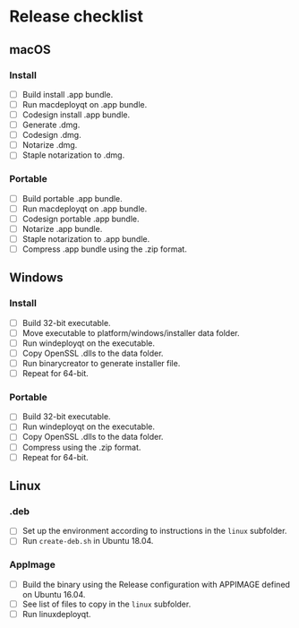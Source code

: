 # Release checklist

## macOS

### Install
- [ ] Build install .app bundle.
- [ ] Run macdeployqt on .app bundle.
- [ ] Codesign install .app bundle.
- [ ] Generate .dmg.
- [ ] Codesign .dmg.
- [ ] Notarize .dmg.
- [ ] Staple notarization to .dmg.

### Portable
- [ ] Build portable .app bundle.
- [ ] Run macdeployqt on .app bundle.
- [ ] Codesign portable .app bundle.
- [ ] Notarize .app bundle.
- [ ] Staple notarization to .app bundle.
- [ ] Compress .app bundle using the .zip format.

## Windows

### Install
- [ ] Build 32-bit executable.
- [ ] Move executable to platform/windows/installer data folder.
- [ ] Run windeployqt on the executable.
- [ ] Copy OpenSSL .dlls to the data folder.
- [ ] Run binarycreator to generate installer file.
- [ ] Repeat for 64-bit.

### Portable
- [ ] Build 32-bit executable.
- [ ] Run windeployqt on the executable.
- [ ] Copy OpenSSL .dlls to the data folder.
- [ ] Compress using the .zip format.
- [ ] Repeat for 64-bit.

## Linux

### .deb
- [ ] Set up the environment according to instructions in the `linux` subfolder.
- [ ] Run `create-deb.sh` in Ubuntu 18.04.

### AppImage
- [ ] Build the binary using the Release configuration with APPIMAGE defined on Ubuntu 16.04.
- [ ] See list of files to copy in the `linux` subfolder.
- [ ] Run linuxdeployqt.
